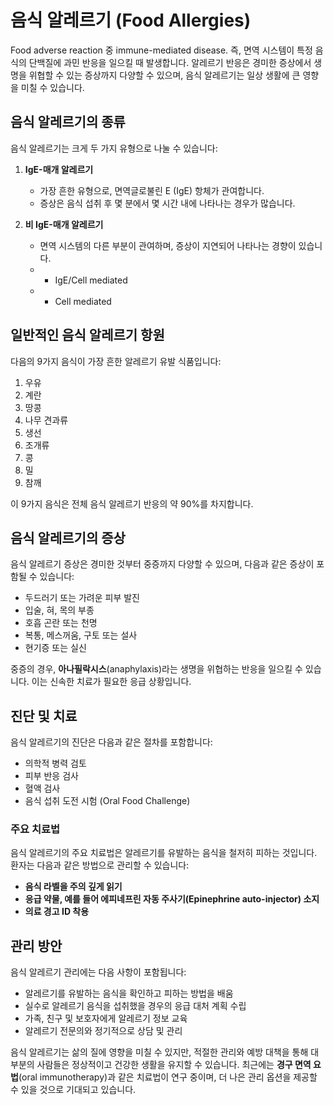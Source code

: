 # 음식 알레르기 (Food Allergies)

Food adverse reaction 중 immune-mediated disease. 즉, 면역 시스템이 특정 음식의 단백질에 과민 반응을 일으킬 때 발생합니다. 알레르기 반응은 경미한 증상에서 생명을 위협할 수 있는 증상까지 다양할 수 있으며, 음식 알레르기는 일상 생활에 큰 영향을 미칠 수 있습니다.

## 음식 알레르기의 종류

음식 알레르기는 크게 두 가지 유형으로 나눌 수 있습니다:

1. **IgE-매개 알레르기**  
   - 가장 흔한 유형으로, 면역글로불린 E (IgE) 항체가 관여합니다.  
   - 증상은 음식 섭취 후 몇 분에서 몇 시간 내에 나타나는 경우가 많습니다.
   
2. **비 IgE-매개 알레르기**  
   - 면역 시스템의 다른 부분이 관여하며, 증상이 지연되어 나타나는 경향이 있습니다.
   - - IgE/Cell mediated
   - - Cell mediated

## 일반적인 음식 알레르기 항원

다음의 9가지 음식이 가장 흔한 알레르기 유발 식품입니다:

1. 우유  
2. 계란  
3. 땅콩  
4. 나무 견과류  
5. 생선  
6. 조개류  
7. 콩  
8. 밀  
9. 참깨  

이 9가지 음식은 전체 음식 알레르기 반응의 약 90%를 차지합니다.

## 음식 알레르기의 증상

음식 알레르기 증상은 경미한 것부터 중증까지 다양할 수 있으며, 다음과 같은 증상이 포함될 수 있습니다:

- 두드러기 또는 가려운 피부 발진  
- 입술, 혀, 목의 부종  
- 호흡 곤란 또는 천명  
- 복통, 메스꺼움, 구토 또는 설사  
- 현기증 또는 실신

중증의 경우, **아나필락시스**(anaphylaxis)라는 생명을 위협하는 반응을 일으킬 수 있습니다. 이는 신속한 치료가 필요한 응급 상황입니다.

## 진단 및 치료

음식 알레르기의 진단은 다음과 같은 절차를 포함합니다:

- 의학적 병력 검토  
- 피부 반응 검사  
- 혈액 검사  
- 음식 섭취 도전 시험 (Oral Food Challenge)

### 주요 치료법

음식 알레르기의 주요 치료법은 알레르기를 유발하는 음식을 철저히 피하는 것입니다. 환자는 다음과 같은 방법으로 관리할 수 있습니다:

- **음식 라벨을 주의 깊게 읽기**  
- **응급 약물, 예를 들어 에피네프린 자동 주사기(Epinephrine auto-injector) 소지**  
- **의료 경고 ID 착용**  

## 관리 방안

음식 알레르기 관리에는 다음 사항이 포함됩니다:

- 알레르기를 유발하는 음식을 확인하고 피하는 방법을 배움  
- 실수로 알레르기 음식을 섭취했을 경우의 응급 대처 계획 수립  
- 가족, 친구 및 보호자에게 알레르기 정보 교육  
- 알레르기 전문의와 정기적으로 상담 및 관리

음식 알레르기는 삶의 질에 영향을 미칠 수 있지만, 적절한 관리와 예방 대책을 통해 대부분의 사람들은 정상적이고 건강한 생활을 유지할 수 있습니다. 최근에는 **경구 면역 요법**(oral immunotherapy)과 같은 치료법이 연구 중이며, 더 나은 관리 옵션을 제공할 수 있을 것으로 기대되고 있습니다.
